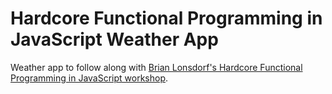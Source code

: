 # Hardcore Functional Programming in JavaScript Weather App

Weather app to follow along with [Brian Lonsdorf's Hardcore Functional Programming in JavaScript workshop](https://frontendmasters.com/courses/hardcore-js-v2/).

